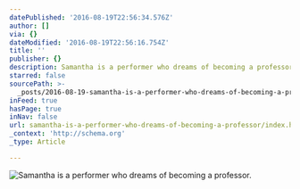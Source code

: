```yaml
---
datePublished: '2016-08-19T22:56:34.576Z'
author: []
via: {}
dateModified: '2016-08-19T22:56:16.754Z'
title: ''
publisher: {}
description: Samantha is a performer who dreams of becoming a professor.
starred: false
sourcePath: >-
  _posts/2016-08-19-samantha-is-a-performer-who-dreams-of-becoming-a-professor.md
inFeed: true
hasPage: true
inNav: false
url: samantha-is-a-performer-who-dreams-of-becoming-a-professor/index.html
_context: 'http://schema.org'
_type: Article

---
```

![Samantha is a performer who dreams of becoming a professor.](https://the-grid-user-content.s3-us-west-2.amazonaws.com/906f0dbf-568b-4461-b319-8a310c57ce36.jpg)